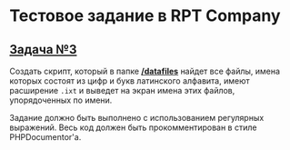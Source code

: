# Тестовое задание в RPT Company

## [Задача №3](/3)
Создать скрипт, который в папке **[/datafiles](/3/datafiles)** найдет все файлы, 
имена которых состоят из цифр и букв латинского алфавита, имеют расширение `.ixt` и 
выведет на экран имена этих файлов, упорядоченных по имени.

Задание должно быть выполнено с использованием регулярных выражений.
Весь код должен быть прокомментирован в стиле PHPDocumentor'а.
